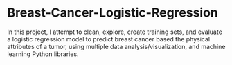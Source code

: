 # Breast-Cancer-Logistic-Regression

In this project, I attempt to clean, explore, create training sets, and evaluate a logistic regression model to predict breast cancer based the physical attributes of a tumor, using multiple data analysis/visualization, and machine learning Python libraries.
